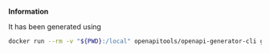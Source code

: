 **Information**

It has been generated using

```bash
docker run --rm -v "${PWD}:/local" openapitools/openapi-generator-cli generate     -i https://raw.githubusercontent.com/moov-io/ach/master/openapi.yaml     -g java     -o /local/out/java
```
